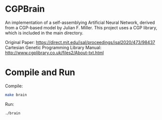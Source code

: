 # CGPBrain

An implementation of a self-assemblying Artificial Neural Network, derived from a CGP-based model by Julian F. Miller. This project uses a CGP library, which is included in the main directory. 

Original Paper: https://direct.mit.edu/isal/proceedings/isal2020/473/98437 
Cartesian Genetic Programming Library Manual: http://www.cgplibrary.co.uk/files2/About-txt.html 

# Compile and Run
Compile: 
```bash
make brain
```
Run: 
```bash
./brain
```
